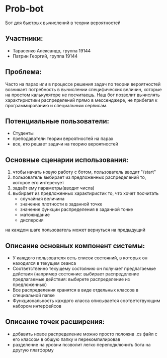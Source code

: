 # Prob-bot
Бот для быстрых вычислений в теории вероятностей

## Участники:
- Тарасенко Александр, группа 19144
- Патрин Георгий, группа 19144

## Проблема:
Часто на парах или в процессе решения задач по теории вероятностей 
возникает потребность в вычислении специфических величин, которые 
на простом калькуляторе не посчитаешь. Наш бот позволит вычислять 
характиристики распределений прямо в мессенджере, не прибегая к 
программированию и специальным сервисам.

## Потенциальные пользователи:
- Студенты
- преподаватели теории вероятностей на парах
- все, кто решает задачи на теорию вероятностей

## Основные сценарии использования:
1. чтобы начать новую работу с ботом, пользователь вводит "/start"
2. пользователь выбирает из предложенных распределений то, которое его интересует
3. задаёт ему параметры(вводит числа)
4. выбирает из предложенных характиристик то, что хочет посчитать
   - случайная величина
   - значение плотности в заданной точке
   - значение функции распределения в заданной точке
   - матожидание
   - дисперсия

на каждом шаге пользователь может вернуться на предыдущий

## Описание основных компонент системы:
- У каждого пользователя есть список состояний, в которых он находился 
в текущем сеанса
- Соответственно текущему состоянию он получает предлагаемые действия
(например состояние: выбирает распределение
предлагаемые действия: выбирете распределение из предложенных)
- Все распределения хранятся в виде отдельных классов в специальной папке
- Функциональность каждого класса описывается соответствующим набором интерфейсов

## Описание точек расширения:
- добавить новое распределение можно просто положив .cs файл с его классом 
в общую папку и перекомпилировав
- разделение на уровни позволит легко переподключить бота на другую платформу